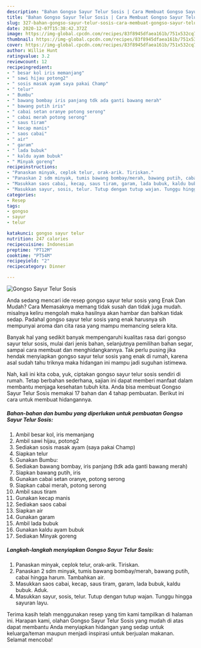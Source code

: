```yaml
---
description: "Bahan Gongso Sayur Telur Sosis | Cara Membuat Gongso Sayur Telur Sosis Yang Lezat Sekali"
title: "Bahan Gongso Sayur Telur Sosis | Cara Membuat Gongso Sayur Telur Sosis Yang Lezat Sekali"
slug: 327-bahan-gongso-sayur-telur-sosis-cara-membuat-gongso-sayur-telur-sosis-yang-lezat-sekali
date: 2020-12-07T15:38:42.372Z
image: https://img-global.cpcdn.com/recipes/83f8945dfaea161b/751x532cq70/gongso-sayur-telur-sosis-foto-resep-utama.jpg
thumbnail: https://img-global.cpcdn.com/recipes/83f8945dfaea161b/751x532cq70/gongso-sayur-telur-sosis-foto-resep-utama.jpg
cover: https://img-global.cpcdn.com/recipes/83f8945dfaea161b/751x532cq70/gongso-sayur-telur-sosis-foto-resep-utama.jpg
author: Willie Hunt
ratingvalue: 3.2
reviewcount: 12
recipeingredient:
- " besar kol iris memanjang"
- " sawi hijau potong2"
- " sosis masak ayam saya pakai Champ"
- " telur"
- " Bumbu"
- " bawang bombay iris panjang tdk ada ganti bawang merah"
- " bawang putih iris"
- " cabai setan oranye potong serong"
- " cabai merah potong serong"
- " saus tiram"
- " kecap manis"
- " saos cabai"
- " air"
- " garam"
- " lada bubuk"
- " kaldu ayam bubuk"
- " Minyak goreng"
recipeinstructions:
- "Panaskan minyak, ceplok telur, orak-arik. Tiriskan."
- "Panaskan 2 sdm minyak, tumis bawang bombay/merah, bawang putih, cabai hingga harum. Tambahkan air."
- "Masukkan saos cabai, kecap, saus tiram, garam, lada bubuk, kaldu bubuk. Aduk."
- "Masukkan sayur, sosis, telur. Tutup dengan tutup wajan. Tunggu hingga sayuran layu."
categories:
- Resep
tags:
- gongso
- sayur
- telur

katakunci: gongso sayur telur 
nutrition: 247 calories
recipecuisine: Indonesian
preptime: "PT12M"
cooktime: "PT54M"
recipeyield: "2"
recipecategory: Dinner

---
```



![Gongso Sayur Telur Sosis](https://img-global.cpcdn.com/recipes/83f8945dfaea161b/751x532cq70/gongso-sayur-telur-sosis-foto-resep-utama.jpg)

Anda sedang mencari ide resep gongso sayur telur sosis yang Enak Dan Mudah? Cara Memasaknya memang tidak susah dan tidak juga mudah. misalnya keliru mengolah maka hasilnya akan hambar dan bahkan tidak sedap. Padahal gongso sayur telur sosis yang enak harusnya sih mempunyai aroma dan cita rasa yang mampu memancing selera kita.

Banyak hal yang sedikit banyak mempengaruhi kualitas rasa dari gongso sayur telur sosis, mulai dari jenis bahan, selanjutnya pemilihan bahan segar, sampai cara membuat dan menghidangkannya. Tak perlu pusing jika hendak menyiapkan gongso sayur telur sosis yang enak di rumah, karena asal sudah tahu triknya maka hidangan ini mampu jadi suguhan istimewa.




Nah, kali ini kita coba, yuk, ciptakan gongso sayur telur sosis sendiri di rumah. Tetap berbahan sederhana, sajian ini dapat memberi manfaat dalam membantu menjaga kesehatan tubuh kita. Anda bisa membuat Gongso Sayur Telur Sosis memakai 17 bahan dan 4 tahap pembuatan. Berikut ini cara untuk membuat hidangannya.

<!--inarticleads1-->

##### Bahan-bahan dan bumbu yang diperlukan untuk pembuatan Gongso Sayur Telur Sosis:

1. Ambil  besar kol, iris memanjang
1. Ambil  sawi hijau, potong2
1. Sediakan  sosis masak ayam (saya pakai Champ)
1. Siapkan  telur
1. Gunakan  Bumbu:
1. Sediakan  bawang bombay, iris panjang (tdk ada ganti bawang merah)
1. Siapkan  bawang putih, iris
1. Gunakan  cabai setan oranye, potong serong
1. Siapkan  cabai merah, potong serong
1. Ambil  saus tiram
1. Gunakan  kecap manis
1. Sediakan  saos cabai
1. Siapkan  air
1. Gunakan  garam
1. Ambil  lada bubuk
1. Gunakan  kaldu ayam bubuk
1. Sediakan  Minyak goreng




<!--inarticleads2-->

##### Langkah-langkah menyiapkan Gongso Sayur Telur Sosis:

1. Panaskan minyak, ceplok telur, orak-arik. Tiriskan.
1. Panaskan 2 sdm minyak, tumis bawang bombay/merah, bawang putih, cabai hingga harum. Tambahkan air.
1. Masukkan saos cabai, kecap, saus tiram, garam, lada bubuk, kaldu bubuk. Aduk.
1. Masukkan sayur, sosis, telur. Tutup dengan tutup wajan. Tunggu hingga sayuran layu.




Terima kasih telah menggunakan resep yang tim kami tampilkan di halaman ini. Harapan kami, olahan Gongso Sayur Telur Sosis yang mudah di atas dapat membantu Anda menyiapkan hidangan yang sedap untuk keluarga/teman maupun menjadi inspirasi untuk berjualan makanan. Selamat mencoba!
